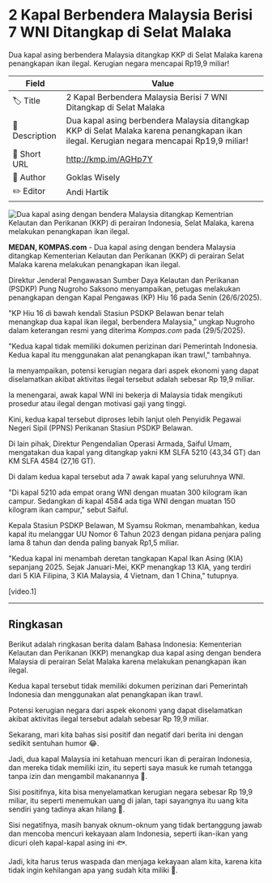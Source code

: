 # 2 Kapal Berbendera Malaysia Berisi 7 WNI Ditangkap di Selat Malaka

Dua kapal asing berbendera Malaysia ditangkap KKP di Selat Malaka karena penangkapan ikan ilegal. Kerugian negara mencapai Rp19,9 miliar!

| Field         | Value                                                       |
|---------------|-------------------------------------------------------------|
| 🏷️ Title       | 2 Kapal Berbendera Malaysia Berisi 7 WNI Ditangkap di Selat Malaka |
| 📝 Description | Dua kapal asing berbendera Malaysia ditangkap KKP di Selat Malaka karena penangkapan ikan ilegal. Kerugian negara mencapai Rp19,9 miliar! |
| 🔗 Short URL   | http://kmp.im/AGHp7Y |
| 👤 Author      | Goklas Wisely  |
| ✏️ Editor      | Andi Hartik |

![Dua kapal asing dengan bendera Malaysia ditangkap Kementrian Kelautan dan Perikanan (KKP) di perairan Indonesia, Selat Malaka, karena melakukan penangkapan ikan ilegal. ](https://asset.kompas.com/crops/CD3_fzfdyz-gd8qL0fS0vTuiB90=/0x0:0x0/750x500/data/photo/2025/05/29/6837f75d07dbc.jpg)

**MEDAN, KOMPAS.com** - Dua kapal asing dengan bendera Malaysia ditangkap Kementerian Kelautan dan Perikanan (KKP) di perairan Selat Malaka karena melakukan penangkapan ikan ilegal.

Direktur Jenderal Pengawasan Sumber Daya Kelautan dan Perikanan (PSDKP) Pung Nugroho Saksono menyampaikan, petugas melakukan penangkapan dengan Kapal Pengawas (KP) Hiu 16 pada Senin (26/6/2025).

"KP Hiu 16 di bawah kendali Stasiun PSDKP Belawan benar telah menangkap dua kapal ikan ilegal, berbendera Malaysia," ungkap Nugroho dalam keterangan resmi yang diterima *Kompas.com* pada (29/5/2025).

\"Kedua kapal tidak memiliki dokumen perizinan dari Pemerintah Indonesia. Kedua kapal itu menggunakan alat penangkapan ikan trawl,\" tambahnya.

Ia menyampaikan, potensi kerugian negara dari aspek ekonomi yang dapat diselamatkan akibat aktivitas ilegal tersebut adalah sebesar Rp 19,9 miliar.

Ia menengarai, awak kapal WNI ini bekerja di Malaysia tidak mengikuti prosedur atau ilegal dengan motivasi gaji yang tinggi.

Kini, kedua kapal tersebut diproses lebih lanjut oleh Penyidik Pegawai Negeri Sipil (PPNS) Perikanan Stasiun PSDKP Belawan.

Di lain pihak, Direktur Pengendalian Operasi Armada, Saiful Umam, mengatakan dua kapal yang ditangkap yakni KM SLFA 5210 (43,34 GT) dan KM SLFA 4584 (27,16 GT).

Di dalam kedua kapal tersebut ada 7 awak kapal yang seluruhnya WNI.

\"Di kapal 5210 ada empat orang WNI dengan muatan 300 kilogram ikan campur. Sedangkan di kapal 4584 ada tiga WNI dengan muatan 150 kilogram ikan campur,\" sebut Saiful.

Kepala Stasiun PSDKP Belawan, M Syamsu Rokman, menambahkan, kedua kapal itu melanggar UU Nomor 6 Tahun 2023 dengan pidana penjara paling lama 8 tahun dan denda paling banyak Rp1,5 miliar.

\"Kedua kapal ini menambah deretan tangkapan Kapal Ikan Asing (KIA) sepanjang 2025. Sejak Januari-Mei, KKP menangkap 13 KIA, yang terdiri dari 5 KIA Filipina, 3 KIA Malaysia, 4 Vietnam, dan 1 China,\" tutupnya.

\[video.1\]  

---
## Ringkasan

Berikut adalah ringkasan berita dalam Bahasa Indonesia: Kementerian Kelautan dan Perikanan (KKP) menangkap dua kapal asing dengan bendera Malaysia di perairan Selat Malaka karena melakukan penangkapan ikan ilegal.

 Kedua kapal tersebut tidak memiliki dokumen perizinan dari Pemerintah Indonesia dan menggunakan alat penangkapan ikan trawl.

 Potensi kerugian negara dari aspek ekonomi yang dapat diselamatkan akibat aktivitas ilegal tersebut adalah sebesar Rp 19,9 miliar.



 Sekarang, mari kita bahas sisi positif dan negatif dari berita ini dengan sedikit sentuhan humor 😂.

 Jadi, dua kapal Malaysia ini ketahuan mencuri ikan di perairan Indonesia, dan mereka tidak memiliki izin, itu seperti saya masuk ke rumah tetangga tanpa izin dan mengambil makanannya 🍚.

 Sisi positifnya, kita bisa menyelamatkan kerugian negara sebesar Rp 19,9 miliar, itu seperti menemukan uang di jalan, tapi sayangnya itu uang kita sendiri yang tadinya akan hilang 🤑.

 Sisi negatifnya, masih banyak oknum-oknum yang tidak bertanggung jawab dan mencoba mencuri kekayaan alam Indonesia, seperti ikan-ikan yang dicuri oleh kapal-kapal asing ini 🐟.

 Jadi, kita harus terus waspada dan menjaga kekayaan alam kita, karena kita tidak ingin kehilangan apa yang sudah kita miliki 💪.
